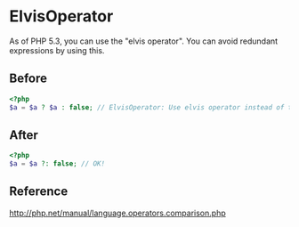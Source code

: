 # ElvisOperator

As of PHP 5.3, you can use the "elvis operator".
You can avoid redundant expressions by using this.

## Before

```php
<?php
$a = $a ? $a : false; // ElvisOperator: Use elvis operator instead of ternary operator.
```

## After

```php
<?php
$a = $a ?: false; // OK!
```

## Reference

http://php.net/manual/language.operators.comparison.php
